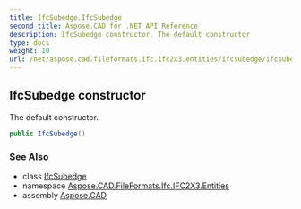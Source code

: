 ```yaml
---
title: IfcSubedge.IfcSubedge
second_title: Aspose.CAD for .NET API Reference
description: IfcSubedge constructor. The default constructor
type: docs
weight: 10
url: /net/aspose.cad.fileformats.ifc.ifc2x3.entities/ifcsubedge/ifcsubedge/
---
```

## IfcSubedge constructor

The default constructor.

```csharp
public IfcSubedge()
```

### See Also

* class [IfcSubedge](../)
* namespace [Aspose.CAD.FileFormats.Ifc.IFC2X3.Entities](../../ifcsubedge/)
* assembly [Aspose.CAD](../../../)


